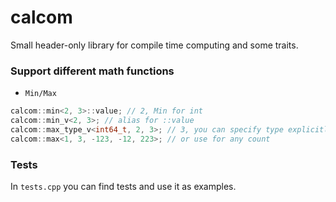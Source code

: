 # calcom
Small header-only library for compile time computing and some traits.

### Support different math functions
+ ```Min/Max```
```cpp
calcom::min<2, 3>::value; // 2, Min for int
calcom::min_v<2, 3>; // alias for ::value
calcom::max_type_v<int64_t, 2, 3>; // 3, you can specify type explicitly
calcom::max<1, 3, -123, -12, 223>; // or use for any count
```

### Tests

In ```tests.cpp``` you can find tests and use it as examples.
